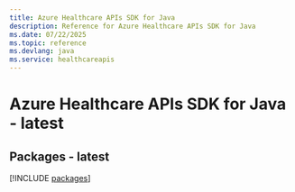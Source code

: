 ```yaml
---
title: Azure Healthcare APIs SDK for Java
description: Reference for Azure Healthcare APIs SDK for Java
ms.date: 07/22/2025
ms.topic: reference
ms.devlang: java
ms.service: healthcareapis
---
```

# Azure Healthcare APIs SDK for Java - latest
## Packages - latest
[!INCLUDE [packages](healthcare-apis-index.md)]
